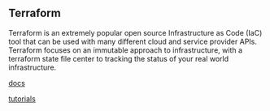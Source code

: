 ## Terraform
Terraform is an extremely popular open source Infrastructure as Code (IaC) tool that can be used with many different cloud and service provider APIs. Terraform focuses on an immutable approach to infrastructure, with a terraform state file center to tracking the status of your real world infrastructure.

[docs](https://developer.hashicorp.com/terraform/docs)

[tutorials](https://developer.hashicorp.com/terraform/tutorials)

